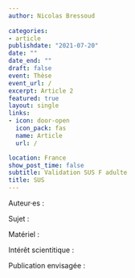 ```yaml
---
author: Nicolas Bressoud
  
categories:
- article
publishdate: "2021-07-20"
date: ""
date_end: ""
draft: false
event: Thèse
event_url: /
excerpt: Article 2
featured: true
layout: single
links:
- icon: door-open
  icon_pack: fas
  name: Article
  url: /

location: France
show_post_time: false
subtitle: Validation SUS F adulte
title: SUS
---
```


Auteur·es :

Sujet :

Matériel :

Intérêt scientitique :

Publication envisagée : 